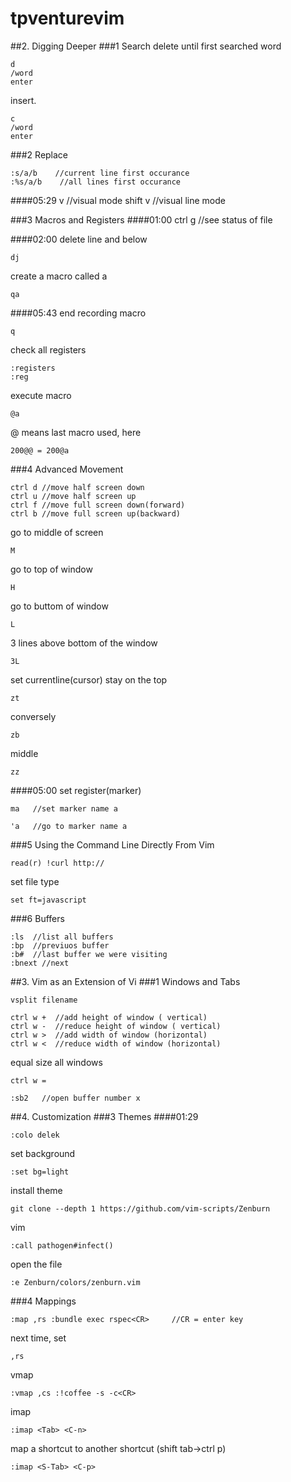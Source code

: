 # tpventurevim
##2. Digging Deeper
###1 Search
delete until first searched word
```
d
/word
enter
```
insert.
```
c
/word
enter
```
###2 Replace
```
:s/a/b    //current line first occurance
:%s/a/b    //all lines first occurance
```
####05:29
v //visual mode
shift v //visual line mode



###3 Macros and Registers
####01:00
ctrl g //see status of file

####02:00
delete line and below
```
dj
```

create a macro called a
```
qa
```
####05:43
end recording macro
```
q
```
check all registers
```
:registers
:reg
```

execute macro
```
@a
```
@ means last macro used, here
```
200@@ = 200@a
```














###4 Advanced Movement
```
ctrl d //move half screen down
ctrl u //move half screen up
ctrl f //move full screen down(forward)
ctrl b //move full screen up(backward)
```
go to middle of screen
```
M
```
go to top of window
```
H
```
go to buttom of window
```
L
```
3 lines above bottom of the window
```
3L
```

set currentline(cursor) stay on the top
```
zt
```
conversely
```
zb
```
middle
```
zz
```


####05:00
set register(marker)
```
ma   //set marker name a
```

```
'a   //go to marker name a
```
















###5 Using the Command Line Directly From Vim
```
read(r) !curl http://
```
set file type
```
set ft=javascript
```

###6 Buffers
```
:ls  //list all buffers
:bp  //previuos buffer
:b#  //last buffer we were visiting
:bnext //next
```

##3. Vim as an Extension of Vi
###1 Windows and Tabs
```
vsplit filename
```

```
ctrl w +  //add height of window ( vertical)
ctrl w -  //reduce height of window ( vertical)
ctrl w >  //add width of window (horizontal)
ctrl w <  //reduce width of window (horizontal)
```

equal size all windows
```
ctrl w =
```


```
:sb2   //open buffer number x
```




##4. Customization
###3 Themes
####01:29
```
:colo delek
```
set background
```
:set bg=light
```
install theme
```
git clone --depth 1 https://github.com/vim-scripts/Zenburn
```
vim
```
:call pathogen#infect()
```

open the file
```
:e Zenburn/colors/zenburn.vim
```



###4 Mappings
```
:map ,rs :bundle exec rspec<CR>     //CR = enter key
```
next time, set
```
,rs
```
vmap
```
:vmap ,cs :!coffee -s -c<CR>
```

imap
```
:imap <Tab> <C-n>
```

map a shortcut to another shortcut (shift tab->ctrl p)
```
:imap <S-Tab> <C-p>
```

